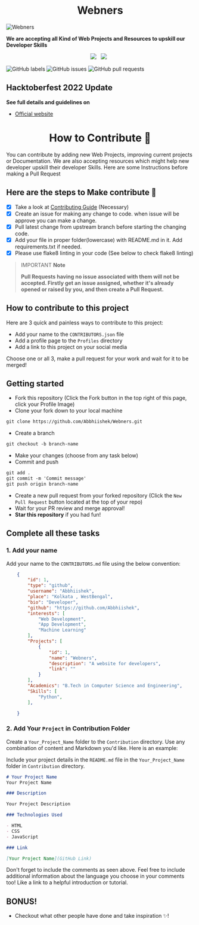 <h1 align=center>Webners</h1>

![Webners](https://socialify.git.ci/Abbhiishek/Webners/image?description=1&descriptionEditable=Frontend%20Projects%20and%20Resources%20&font=Raleway&forks=1&issues=1&logo=https%3A%2F%2Fpbs.twimg.com%2Fprofile_images%2F1567906020831150081%2FoJ7mKaaj_400x400.jpg&name=1&owner=1&pattern=Brick%20Wall&pulls=1&stargazers=1&theme=Dark)

**We are accepting all Kind of Web Projects and Resources to upskill our  Developer Skills**



<p align="center">
  <a href="#"><img src="https://forthebadge.com/images/badges/built-with-love.svg" /></a>&nbsp;&nbsp;
  <a href="#"><img src="https://forthebadge.com/images/badges/built-by-developers.svg" /></a>&nbsp;&nbsp;
  
  ![GitHub labels](https://img.shields.io/github/labels/Abbhiishek/Webners/Hacktoberfest?style=for-the-badge)
  ![GitHub issues](https://img.shields.io/github/issues/Abbhiishek/Webners?style=for-the-badge)
  ![GitHub pull requests](https://img.shields.io/github/issues-pr-raw/Abbhiishek/Webners?style=for-the-badge)
</p>

## Hacktoberfest 2022 Update

**See full details and guidelines on** 
  * [Official website](https://hacktoberfest.digitalocean.com/)


<h1 align=center> How to Contribute 🤔 </h1>

You can contribute by adding new Web Projects, improving current projects or Documentation. We are also accepting resources which might help new developer upskill their developer Skills. Here are some Instructions before making a Pull Request

## Here are the steps to Make contribute 👣

- [x] Take a look at [Contributing Guide](https://github.com/Abbhiishek/Webners/blob/main/CONTRIBUTING.md) (Necessary)
- [x] Create an issue for making any change to code. when issue will be approve you can make a change.
- [x] Pull latest change from upstream branch before starting the changing code.
- [x] Add your file in proper folder(lowercase) with README.md in it. Add requirements.txt if needed.
- [x] Please use flake8 linting in your code (See below to check flake8 linting)

> IMPORTANT **Note**
>
> **Pull Requests having no issue associated with them will not be accepted. Firstly get an issue assigned, whether it's already opened or raised by you, and then create a Pull Request.**

## How to contribute to this project
Here are 3 quick and painless ways to contribute to this project:

* Add your name to the `CONTRIBUTORS.json` file
* Add a profile page to the `Profiles` directory
* Add a link to this project on your social media

Choose one or all 3, make a pull request for your work and wait for it to be merged!

## Getting started
* Fork this repository (Click the Fork button in the top right of this page, click your Profile Image)
* Clone your fork down to your local machine

```markdown
git clone https://github.com/Abbhiishek/Webners.git
```

* Create a branch

```markdown
git checkout -b branch-name
```

* Make your changes (choose from any task below)
* Commit and push

```markdown
git add .
git commit -m 'Commit message'
git push origin branch-name
```

* Create a new pull request from your forked repository (Click the `New Pull Request` button located at the top of your repo)
* Wait for your PR review and merge approval!
* __Star this repository__ if you had fun!

## Complete all these tasks
### 1. Add your name
Add your name to the `CONTRIBUTORS.md` file using the below convention:

```json
    {
        "id": 1,
        "type": "github",
        "username": "Abbhiishek",
        "place": "Kolkata , WestBengal",
        "bio": "Developer",
        "github": "https://github.com/Abbhiishek",
        "interests": [
            "Web Development",
            "App Development",
            "Machine Learning"
        ],
        "Projects": [
            {
                "id": 1,
                "name": "Webners",
                "description": "A website for developers",
                "link": ""
            }
        ],
        "Academics": "B.Tech in Computer Science and Engineering",
        "Skills": [
            "Python",
        ],

    }
```


### 2. Add Your `Project` in Contribution Folder

Create a `Your_Project_Name` folder to the `Contribution` directory. Use any combination of content and Markdown you'd like. Here is an example:


Include your project details in the `README.md` file in the `Your_Project_Name` folder in `Contribution` directory.

```markdown
# Your Project Name
Your Project Name

### Description

Your Project Description

### Technologies Used

- HTML
- CSS
- JavaScript

### Link

[Your Project Name](GitHub Link)
```

Don't forget to include the comments as seen above. Feel free to include additional information about the language you choose in your comments too! Like a link to a helpful introduction or tutorial. 


## BONUS!
* Checkout what other people have done and take inspiration ✨!
